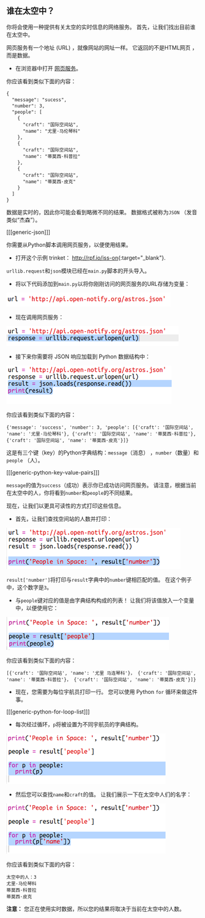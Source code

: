 ## 谁在太空中？

你将会使用一种提供有关太空的实时信息的网络服务。 首先，让我们找出目前谁在太空中。

网页服务有一个地址 (URL) ，就像网站的网址一样。 它返回的不是HTML网页 ，而是数据。

+ 在浏览器中打开 <a href="http://api.open-notify.org/astros.json" target="_blank">网页服务</a>。

你应该看到类似下面的内容：

    {
      "message": "sucess",
      "number": 3,
      "people": [
        {
          "craft": "国际空间站",
          "name": "尤里·马伦琴科"
        },
        {
          "craft": "国际空间站",
          "name": "蒂莫西·科普拉"
        },
        {
          "craft": "国际空间站",
          "name": "蒂莫西·皮克"
        }
      ]
    }
    

数据是实时的，因此你可能会看到略微不同的结果。 数据格式被称为` JSON ` （发音类似“杰森”）。

[[[generic-json]]]

你需要从Python脚本调用网页服务，以便使用结果。

+ 打开这个示例 trinket： <http://rpf.io/iss-on>{:target="_blank"}.

`urllib.request`和`json`模块已经在`main.py`脚本的开头导入。

+ 将以下代码添加到` main.py `以将你刚刚访问的网页服务的URL存储为变量：

![截屏](images/iss-url.png)

+ 现在调用网页服务：

![截屏](images/iss-request.png)

+ 接下来你需要将 JSON 响应加载到 Python 数据结构中：

![截屏](images/iss-result.png)

你应该看到类似下面的内容：

    {'message': 'success', 'number': 3, 'people': [{'craft': '国际空间站', 'name': '尤里·马伦琴科'}, {'craft': '国际空间站', 'name': '蒂莫西·科普拉'}, {'craft': '国际空间站', 'name': '蒂莫西·皮克'}]}
    

这是有三个键（key）的Python字典结构：`message`（消息） ，`number`（数量）和`people` （人）。

[[[generic-python-key-value-pairs]]]

`message`的值为`success`（成功）表示你已成功访问网页服务。 请注意，根据当前在太空中的人，你将看到`number`和`people`的不同结果。

现在，让我们以更具可读性的方式打印这些信息。

+ 首先，让我们查找空间站的人数并打印：

![截屏](images/iss-number.png)

`result['number']`将打印与`result`字典中的`number`键相匹配的值。 在这个例子中，这个数字是`3`。

+ 与`people`键对应的值是由字典结构构成的列表！ 让我们将该值放入一个变量中，以便使用它：

![截屏](images/iss-people.png)

你应该看到类似下面的内容：

    [{'craft': '国际空间站', 'name': '尤里 马连琴科'}， {'craft': '国际空间站', 'name': '蒂莫西·科普拉'}， {'craft': '国际空间站', 'name': '蒂莫西·皮克'}]}
    

+ 现在，您需要为每位宇航员打印一行。 您可以使用 Python `for` 循环来做这件事。

[[[generic-python-for-loop-list]]]

+ 每次经过循环，`p`将被设置为不同宇航员的字典结构。

![截屏](images/iss-people-1a.png)

+ 然后您可以查找`name`和`craft`的值。 让我们展示一下在太空中人们的名字：

![截屏](images/iss-people-2.png)

你应该看到类似下面的内容：

    太空中的人：3
    尤里·马伦琴科
    蒂莫西·科普拉
    蒂莫西·皮克
    

**注意：** 您正在使用实时数据，所以您的结果将取决于当前在太空中的人数。